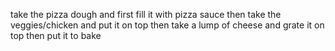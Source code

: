 take the pizza dough and first fill it with pizza sauce
then take the veggies/chicken and put it on top
then take a lump of cheese and grate it on top
then put it to bake